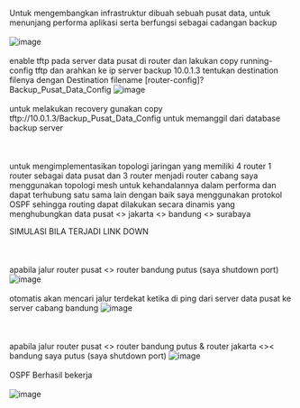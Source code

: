 Untuk mengembangkan infrastruktur dibuah sebuah pusat data, untuk menunjang performa aplikasi serta berfungsi sebagai cadangan  backup 
<br><br>![image](https://github.com/Rexturm/Hackathon-Semesta6-Sysadmin/assets/65783188/48685124-4acd-441b-8ca0-9cc9a25d7c46)<br><br> enable tftp pada server data pusat di router dan lakukan copy running-config tftp dan arahkan ke ip server backup 10.0.1.3 tentukan destination filenya dengan Destination filename [router-config]? Backup_Pusat_Data_Config
![image](https://github.com/Rexturm/Hackathon-Semesta6-Sysadmin/assets/65783188/428729de-1abf-405c-872b-884f3d1e1be2)
<br><br>untuk melakukan recovery gunakan copy tftp://10.0.1.3/Backup_Pusat_Data_Config untuk memanggil dari database backup server
<br><br>
<br><br>
untuk mengimplementasikan topologi jaringan yang memiliki 4 router 1 router sebagai data pusat dan 3 router menjadi router cabang saya menggunakan topologi mesh untuk kehandalannya dalam performa dan dapat terhubung satu sama lain dengan baik saya menggunakan protokol OSPF sehingga routing dapat dilakukan secara dinamis yang menghubungkan  data pusat <> jakarta <> bandung <> surabaya

SIMULASI BILA TERJADI LINK DOWN
<br><br>
<br><br>
 apabila jalur router pusat <> router bandung putus (saya shutdown port)
![image](https://github.com/Rexturm/Hackathon-Semesta6-Sysadmin/assets/65783188/20609a4c-0272-4637-b3bd-c2925060d0de)
<br><br>
otomatis akan mencari jalur terdekat ketika di ping dari server data pusat ke server cabang bandung
![image](https://github.com/Rexturm/Hackathon-Semesta6-Sysadmin/assets/65783188/3e54337b-8624-40a9-a241-276d4bba23bf)
<br><br><br><br>
apabila jalur router pusat <> router bandung putus & router jakarta <>< bandung saya putus (saya shutdown port)
![image](https://github.com/Rexturm/Hackathon-Semesta6-Sysadmin/assets/65783188/9028a918-dac0-4870-baea-15fb71686f60)
<br><br>
OSPF Berhasil bekerja
<br><br>
![image](https://github.com/Rexturm/Hackathon-Semesta6-Sysadmin/assets/65783188/f64b96f8-0b56-42e2-9e59-c3bbc9e0d984)





